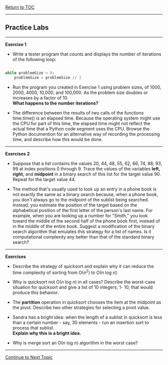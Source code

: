 <a href="https://github.com/CyberTrainingUSAF/06-Intro-to-Algorithms/blob/master/00-Table-of-Contents.md"> Return to TOC </a>

---

## Practice Labs

---
**Exercise 1**

* Write a tester program that counts and displays the number of iterations of the following loop:

```python

while problemSize > 0:
    problemSize = problemSize // 2

```

* Run the program you created in Exercise 1 using problem sizes, of 1000, 2000, 4000, 10,000, and 100,000.  As the problem size doubles or increases by a factor of 10.  
**What happens to the number iterations?**

* The difference between the results of two calls of the functions time.time() is an elapsed time. Because the operating system might use the CPU for part of this time, the elapsed time might not reflect the actual time that a Python code segment uses the CPU. Browse the Python documention for an alternative way of recording the processing time, and describe how this would be done.

---

**Exercises 2**

* Suppose that a list contains the values 20, 44, 48, 55, 62, 66, 74, 88, 93, 99 at index positions 0 through 9.  Trace the values of the variables **left, right,** and **midpoint** in a binary search of this list for the target value 90.  Repeat for the target value 44. 

* The method that's usually used to look up an entry in a phone book is not exactly the same as a binary search because, when a phone book, you don't always go to the midpoint of the sublist being searched.  Instead, you estimate the position of the target based on the alphabetical position of the first letter of the person's last name. For example, when you are looking up a number for "Smith," you look toward the middle of the second half of the phone book first, instead of in the middle of the entire book.  Suggest a modification of the binary search algorithm that emulates this strategy for a list of names.  Is it computational complexity any better than that of the standard binary search?

---

**Exercises** 

* Describe the strategy of quicksort and explain why it can reduce the time complexity of sorting from O(*n*<sup>2</sup>) to O(*n* log *n*).

* Why is quicksort not O(*n* log *n*) in all cases? Describe the worst-case situation for quicksort and give a list of 10 integers, 1- 10, that would produce this behavior.

* The **partition** operation in quicksort chooses the item at the midpoint as the pivot.  Describe two other strategies for selecting a pivot value.

* Sandra has a bright idea: when the length of a sublist in quicksort is less than a certain number - say, 30 elements - run an insertion sort to process that sublist.  
**Explain why this is a bright idea.**

* Why is merge sort an O(*n* log *n*) algorithm in the worst case?

---

<a href="https://github.com/CyberTrainingUSAF/06-Intro-to-Algorithms/blob/master/06_Searching_Algorithms.md"> Continue to Next Topic </a>
